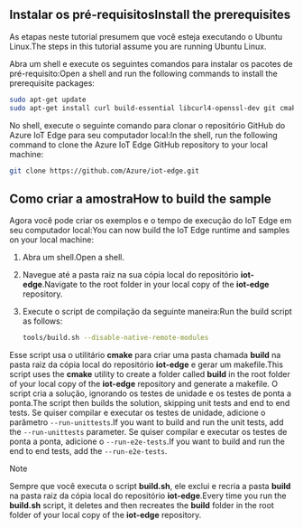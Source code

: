 ## <a name="install-the-prerequisites"></a><span data-ttu-id="b2c5d-101">Instalar os pré-requisitos</span><span class="sxs-lookup"><span data-stu-id="b2c5d-101">Install the prerequisites</span></span>

<span data-ttu-id="b2c5d-102">As etapas neste tutorial presumem que você esteja executando o Ubuntu Linux.</span><span class="sxs-lookup"><span data-stu-id="b2c5d-102">The steps in this tutorial assume you are running Ubuntu Linux.</span></span>

<span data-ttu-id="b2c5d-103">Abra um shell e execute os seguintes comandos para instalar os pacotes de pré-requisito:</span><span class="sxs-lookup"><span data-stu-id="b2c5d-103">Open a shell and run the following commands to install the prerequisite packages:</span></span>

```bash
sudo apt-get update
sudo apt-get install curl build-essential libcurl4-openssl-dev git cmake libssl-dev uuid-dev valgrind libglib2.0-dev libtool autoconf
```

<span data-ttu-id="b2c5d-104">No shell, execute o seguinte comando para clonar o repositório GitHub do Azure IoT Edge para seu computador local:</span><span class="sxs-lookup"><span data-stu-id="b2c5d-104">In the shell, run the following command to clone the Azure IoT Edge GitHub repository to your local machine:</span></span>

```bash
git clone https://github.com/Azure/iot-edge.git
```

## <a name="how-to-build-the-sample"></a><span data-ttu-id="b2c5d-105">Como criar a amostra</span><span class="sxs-lookup"><span data-stu-id="b2c5d-105">How to build the sample</span></span>

<span data-ttu-id="b2c5d-106">Agora você pode criar os exemplos e o tempo de execução do IoT Edge em seu computador local:</span><span class="sxs-lookup"><span data-stu-id="b2c5d-106">You can now build the IoT Edge runtime and samples on your local machine:</span></span>

1. <span data-ttu-id="b2c5d-107">Abra um shell.</span><span class="sxs-lookup"><span data-stu-id="b2c5d-107">Open a shell.</span></span>

1. <span data-ttu-id="b2c5d-108">Navegue até a pasta raiz na sua cópia local do repositório **iot-edge**.</span><span class="sxs-lookup"><span data-stu-id="b2c5d-108">Navigate to the root folder in your local copy of the **iot-edge** repository.</span></span>

1. <span data-ttu-id="b2c5d-109">Execute o script de compilação da seguinte maneira:</span><span class="sxs-lookup"><span data-stu-id="b2c5d-109">Run the build script as follows:</span></span>

    ```sh
    tools/build.sh --disable-native-remote-modules
    ```

<span data-ttu-id="b2c5d-110">Esse script usa o utilitário **cmake** para criar uma pasta chamada **build** na pasta raiz da cópia local do repositório **iot-edge** e gerar um makefile.</span><span class="sxs-lookup"><span data-stu-id="b2c5d-110">This script uses the **cmake** utility to create a folder called **build** in the root folder of your local copy of the **iot-edge** repository and generate a makefile.</span></span> <span data-ttu-id="b2c5d-111">O script cria a solução, ignorando os testes de unidade e os testes de ponta a ponta.</span><span class="sxs-lookup"><span data-stu-id="b2c5d-111">The script then builds the solution, skipping unit tests and end to end tests.</span></span> <span data-ttu-id="b2c5d-112">Se quiser compilar e executar os testes de unidade, adicione o parâmetro `--run-unittests`.</span><span class="sxs-lookup"><span data-stu-id="b2c5d-112">If you want to build and run the unit tests, add the `--run-unittests` parameter.</span></span> <span data-ttu-id="b2c5d-113">Se quiser compilar e executar os testes de ponta a ponta, adicione o `--run-e2e-tests`.</span><span class="sxs-lookup"><span data-stu-id="b2c5d-113">If you want to build and run the end to end tests, add the `--run-e2e-tests`.</span></span>

> [!NOTE]
> <span data-ttu-id="b2c5d-114">Sempre que você executa o script **build.sh**, ele exclui e recria a pasta **build** na pasta raiz da cópia local do repositório **iot-edge**.</span><span class="sxs-lookup"><span data-stu-id="b2c5d-114">Every time you run the **build.sh** script, it deletes and then recreates the **build** folder in the root folder of your local copy of the **iot-edge** repository.</span></span>